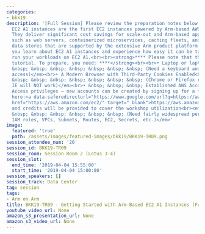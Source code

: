 ```yaml
---
categories:
- bkk19
description: '[Full Session] Please review the preparation notes below.<br>Amazon
  EC2 A1 instances are the first EC2 instances powered by Arm-based AWS Graviton processors.
  They deliver significant cost savings for scale-out and Arm-based applications,
  such as web servers, containerized microservices, caching fleets, and distributed
  data stores that are supported by the extensive Arm product platform. In this workshop,
  you learn about EC2 A1 instances and experience how easy it can be to migrate and
  run your workloads on EC2 A1.<br><br><strong>**** Please note that this is a working
  tutorial. To prepare, you need: ****</strong><br><br>• Laptop or laptop-like device<br><em>&nbsp;
  &nbsp; &nbsp; &nbsp; &nbsp; &nbsp; &nbsp; &nbsp; (Need a keyboard and terminal/shell
  access)</em><br>• A Modern Browser with Third-Party Cookies Enabled<br><em>&nbsp;
  &nbsp; &nbsp; &nbsp; &nbsp; &nbsp; &nbsp; &nbsp; (Chrome or Firefox recommended;
  IE will NOT work)</em><br>• &nbsp; &nbsp; &nbsp; Established AWS Account with Admin
  Access privileges – new accounts can be created by signing up for a free EC2 account
  here:<a data-saferedirecturl="https://www.google.com/url?q=https://aws.amazon.com/ec2/&source=gmail&ust=1553686282470000&usg=AFQjCNEclrXDnsa4vHjYmaRWscjfHblwJQ"
  href="https://aws.amazon.com/ec2/" target="_blank">https://aws.amazon.com/ec2/</a>
  and credits will be provided to cover the workshop utilization<br><em>&nbsp; &nbsp;
  &nbsp; &nbsp; &nbsp; &nbsp; &nbsp; &nbsp; (Need fairly widespread permissions: create
  IAM roles, VPCs, Subnets, Routes, EC2, Secrets, etc.)</em>'
image:
  featured: 'true'
  path: /assets/images/featured-images/bkk19/BKK19-TR09.png
session_attendee_num: '20'
session_id: BKK19-TR09
session_room: Session Room 2 (Lotus 3-4)
session_slot:
  end_time: '2019-04-04 15:55:00'
  start_time: '2019-04-04 15:00:00'
session_speakers: []
session_track: Data Center
tag: session
tags:
- Arm on Arm
title: BKK19-TR09 - Getting Started with Arm-Based EC2 A1 Instances (Full Session)
youtube_video_url: None
amazon_s3_presentation_url: None
amazon_s3_video_url: None
---
```

